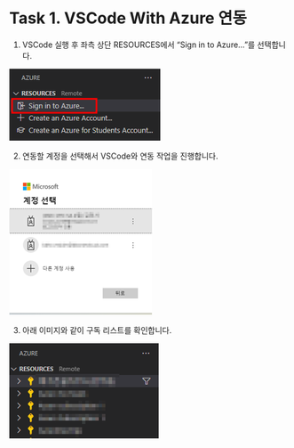 # Task 1.	 VSCode With Azure 연동
1.	VSCode 실행 후 좌측 상단 RESOURCES에서 “Sign in to Azure…”를 선택합니다.

![img](./1.png) 

2.	연동할 계정을 선택해서 VSCode와 연동 작업을 진행합니다.

![img](./2.png)

3.	아래 이미지와 같이 구독 리스트를 확인합니다.

![img](./3.png)